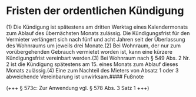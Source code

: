 # Fristen der ordentlichen Kündigung

(1) Die Kündigung ist spätestens am dritten Werktag eines Kalendermonats zum Ablauf des übernächsten Monats zulässig. Die Kündigungsfrist für den Vermieter verlängert sich nach fünf und acht Jahren seit der Überlassung des Wohnraums um jeweils drei Monate.(2) Bei Wohnraum, der nur zum vorübergehenden Gebrauch vermietet worden ist, kann eine kürzere Kündigungsfrist vereinbart werden.(3) Bei Wohnraum nach § 549 Abs. 2 Nr. 2 ist die Kündigung spätestens am 15. eines Monats zum Ablauf dieses Monats zulässig.(4) Eine zum Nachteil des Mieters von Absatz 1 oder 3 abweichende Vereinbarung ist unwirksam.#### Fußnote

(+++ § 573c: Zur Anwendung vgl. § 578 Abs. 3 Satz 1 +++) 

